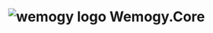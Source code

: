 # ![wemogy logo](https://wemogyimages.blob.core.windows.net/logos/wemogy-github-tiny.png) Wemogy.Core
